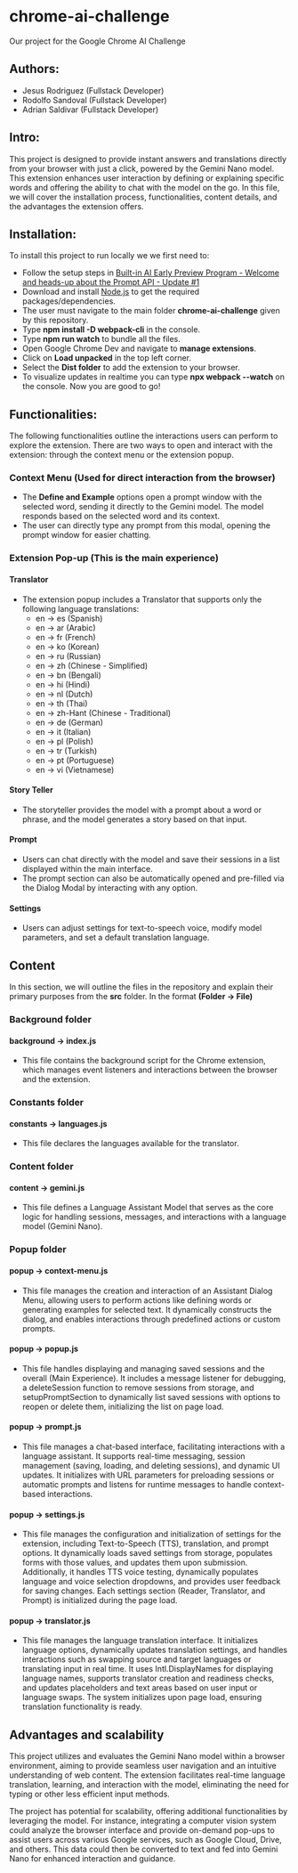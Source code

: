 # chrome-ai-challenge
Our project for the Google Chrome AI Challenge

## Authors:
- Jesus Rodriguez (Fullstack Developer)
- Rodolfo Sandoval (Fullstack Developer)
- Adrian Saldivar (Fullstack Developer)

## Intro:
This project is designed to provide instant answers and translations directly from your browser with just a click, powered by the Gemini Nano model. This extension enhances user interaction by defining or explaining specific words and offering the ability to chat with the model on the go. In this file, we will cover the installation process, functionalities, content details, and the advantages the extension offers.

## Installation:
To install this project to run locally we we first need to:
- Follow the setup steps in [Built-in AI Early Preview Program - Welcome and heads-up about the Prompt API - Update #1
](https://docs.google.com/document/d/1VG8HIyz361zGduWgNG7R_R8Xkv0OOJ8b5C9QKeCjU0c/edit?tab=t.0)
- Download and install [Node.js](https://nodejs.org/en) to get the required packages/dependencies. 
- The user must navigate to the main folder **chrome-ai-challenge** given by this repository.
- Type **npm install -D webpack-cli** in the console.
- Type **npm run watch** to bundle all the files.
- Open Google Chrome Dev and navigate to **manage extensions**.
- Click on **Load unpacked** in the top left corner.
- Select the **Dist folder** to add the extension to your browser.
- To visualize updates in realtime you can type **npx webpack --watch** on the console.
Now you are good to go!

## Functionalities:
The following functionalities outline the interactions users can perform to explore the extension. There are two ways to open and interact with the extension: through the context menu or the extension popup.
### Context Menu (Used for direct interaction from the browser)
- The **Define and Example** options open a prompt window with the selected word, sending it directly to the Gemini model. The model responds based on the selected word and its context.
- The user can directly type any prompt from this modal, opening the prompt window for easier chatting.
### Extension Pop-up (This is the main experience)
#### Translator
- The extension popup includes a Translator that supports only the following language translations:
  - en -> es (Spanish)
  - en -> ar (Arabic)
  - en -> fr (French)
  - en -> ko (Korean)
  - en -> ru (Russian)
  - en -> zh (Chinese - Simplified)
  - en -> bn (Bengali)
  - en -> hi (Hindi)
  - en -> nl (Dutch)
  - en -> th (Thai)
  - en -> zh-Hant (Chinese - Traditional)
  - en -> de (German)
  - en -> it (Italian)
  - en -> pl (Polish)
  - en -> tr (Turkish)
  - en -> pt (Portuguese)
  - en -> vi (Vietnamese)
#### Story Teller
- The storyteller provides the model with a prompt about a word or phrase, and the model generates a story based on that input.
#### Prompt
- Users can chat directly with the model and save their sessions in a list displayed within the main interface.
- The prompt section can also be automatically opened and pre-filled via the Dialog Modal by interacting with any option.
#### Settings
- Users can adjust settings for text-to-speech voice, modify model parameters, and set a default translation language.

## Content
In this section, we will outline the files in the repository and explain their primary purposes from the **src** folder. In the format **(Folder -> File)**
### Background folder
#### background -> index.js
- This file contains the background script for the Chrome extension, which manages event listeners and interactions between the browser and the extension.
### Constants folder
#### constants -> languages.js
- This file declares the languages available for the translator.
### Content folder
#### content -> gemini.js
- This file defines a Language Assistant Model that serves as the core logic for handling sessions, messages, and interactions with a language model (Gemini Nano). 
### Popup folder
#### popup -> context-menu.js
- This file manages the creation and interaction of an Assistant Dialog Menu, allowing users to perform actions like defining words or generating examples for selected text. It dynamically constructs the dialog, and enables interactions through predefined actions or custom prompts.
#### popup -> popup.js
- This file handles displaying and managing saved sessions and the overall (Main Experience). It includes a message listener for debugging, a deleteSession function to remove sessions from storage, and setupPromptSection to dynamically list saved sessions with options to reopen or delete them, initializing the list on page load.
#### popup -> prompt.js
- This file manages a chat-based interface, facilitating interactions with a language assistant. It supports real-time messaging, session management (saving, loading, and deleting sessions), and dynamic UI updates. It initializes with URL parameters for preloading sessions or automatic prompts and listens for runtime messages to handle context-based interactions.
#### popup -> settings.js
- This file manages the configuration and initialization of settings for the extension, including Text-to-Speech (TTS), translation, and prompt options. It dynamically loads saved settings from storage, populates forms with those values, and updates them upon submission. Additionally, it handles TTS voice testing, dynamically populates language and voice selection dropdowns, and provides user feedback for saving changes. Each settings section (Reader, Translator, and Prompt) is initialized during the page load.
#### popup -> translator.js
- This file manages the language translation interface. It initializes language options, dynamically updates translation settings, and handles interactions such as swapping source and target languages or translating input in real time. It uses Intl.DisplayNames for displaying language names, supports translator creation and readiness checks, and updates placeholders and text areas based on user input or language swaps. The system initializes upon page load, ensuring translation functionality is ready.

## Advantages and scalability
This project utilizes and evaluates the Gemini Nano model within a browser environment, aiming to provide seamless user navigation and an intuitive understanding of web content. The extension facilitates real-time language translation, learning, and interaction with the model, eliminating the need for typing or other less efficient input methods.

The project has potential for scalability, offering additional functionalities by leveraging the model. For instance, integrating a computer vision system could analyze the browser interface and provide on-demand pop-ups to assist users across various Google services, such as Google Cloud, Drive, and others. This data could then be converted to text and fed into Gemini Nano for enhanced interaction and guidance.
  

